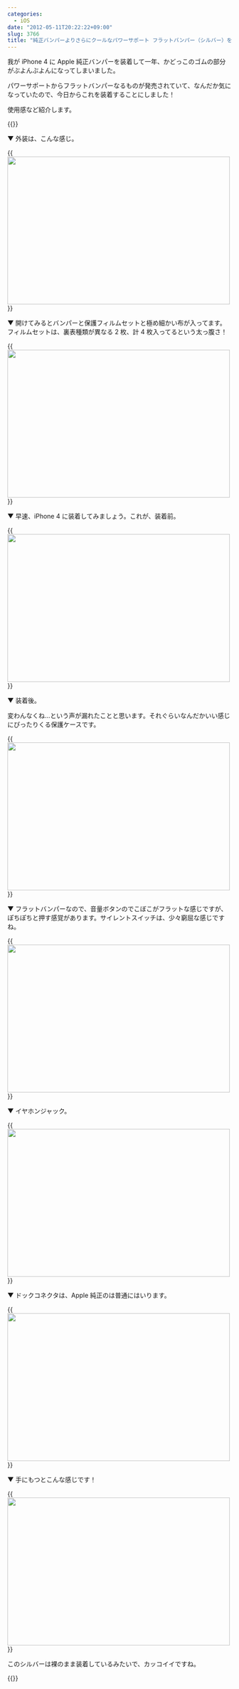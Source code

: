 ```yaml
---
categories:
  - iOS
date: "2012-05-11T20:22:22+09:00"
slug: 3766
title: "純正バンパーよりさらにクールなパワーサポート フラットバンパー（シルバー）を装着した！"
---
```


我が iPhone 4 に Apple 純正バンパーを装着して一年、かどっこのゴムの部分がぶよんぶよんになってしまいました。

パワーサポートからフラットバンパーなるものが発売されていて、なんだか気になっていたので、今日からこれを装着することにしました！

使用感など紹介します。

{{<amazon id="B007VIMZZ2" title="パワーサポート フラットバンパーセット for iPhone 4S/4(シルバー)PHC-65" src="https://images-na.ssl-images-amazon.com/images/I/415oygn00UL._SL160_.jpg">}}

▼ 外装は、こんな感じ。

{{<img alt="" src="/images/2012/05/3766_1.jpg" width="500" height="332">}}

▼ 開けてみるとバンパーと保護フィルムセットと極め細かい布が入ってます。フィルムセットは、裏表種類が異なる 2 枚、計 4 枚入ってるという太っ腹さ！

{{<img alt="" src="/images/2012/05/3766_2.jpg" width="500" height="332">}}

▼ 早速、iPhone 4 に装着してみましょう。これが、装着前。

{{<img alt="" src="/images/2012/05/3766_3.jpg" width="500" height="332">}}

▼ 装着後。

変わんなくね...という声が漏れたことと思います。それぐらいなんだかいい感じにぴったりくる保護ケースです。

{{<img alt="" src="/images/2012/05/3766_4.jpg" width="500" height="332">}}

▼ フラットバンパーなので、音量ボタンのでこぼこがフラットな感じですが、ぽちぽちと押す感覚があります。サイレントスイッチは、少々窮屈な感じですね。

{{<img alt="" src="/images/2012/05/3766_5.jpg" width="500" height="332">}}

▼ イヤホンジャック。

{{<img alt="" src="/images/2012/05/3766_6.jpg" width="500" height="332">}}

▼ ドックコネクタは、Apple 純正のは普通にはいります。

{{<img alt="" src="/images/2012/05/3766_7.jpg" width="500" height="332">}}

▼ 手にもつとこんな感じです！

{{<img alt="" src="/images/2012/05/3766_8.jpg" width="500" height="332">}}

このシルバーは裸のまま装着しているみたいで、カッコイイですね。

{{<amazon id="B007VIMZZ2" title="パワーサポート フラットバンパーセット for iPhone 4S/4(シルバー)PHC-65" src="https://images-na.ssl-images-amazon.com/images/I/415oygn00UL._SL160_.jpg">}}
